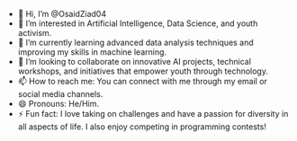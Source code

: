 - 👋 Hi, I’m @OsaidZiad04  
- 👀 I’m interested in Artificial Intelligence, Data Science, and youth activism.  
- 🌱 I’m currently learning advanced data analysis techniques and improving my skills in machine learning.  
- 💞️ I’m looking to collaborate on innovative AI projects, technical workshops, and initiatives that empower youth through technology.  
- 📫 How to reach me: You can connect with me through my email or social media channels.  
- 😄 Pronouns: He/Him.  
- ⚡ Fun fact: I love taking on challenges and have a passion for diversity in all aspects of life. I also enjoy competing in programming contests!  
<!---
OsaidZiad04/OsaidZiad04 is a ✨ special ✨ repository because its `README.md` (this file) appears on your GitHub profile.
You can click the Preview link to take a look at your changes.
--->
